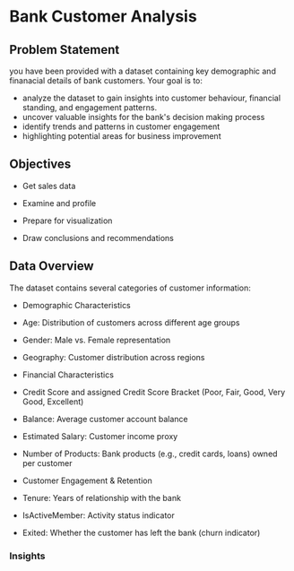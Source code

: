 # Bank Customer Analysis

## Problem Statement
you have been provided with a dataset containing key demographic and finanacial details of bank customers. Your goal is to:

* analyze the dataset to gain insights into customer behaviour, financial standing, and engagement patterns.
* uncover valuable insights for the bank's decision making process
* identify trends and patterns in customer engagement
* highlighting potential areas for business improvement

## Objectives

* Get sales data

* Examine and profile

* Prepare for visualization

* Draw conclusions and recommendations


## Data Overview

The dataset contains several categories of customer information:

- Demographic Characteristics

* Age: Distribution of customers across different age groups

* Gender: Male vs. Female representation

* Geography: Customer distribution across regions

- Financial Characteristics

* Credit Score and assigned Credit Score Bracket (Poor, Fair, Good, Very Good, Excellent)

* Balance: Average customer account balance

* Estimated Salary: Customer income proxy

* Number of Products: Bank products (e.g., credit cards, loans) owned per customer

- Customer Engagement & Retention

* Tenure: Years of relationship with the bank

* IsActiveMember: Activity status indicator

* Exited: Whether the customer has left the bank (churn indicator)

### Insights



